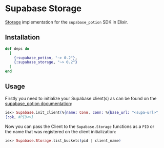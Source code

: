 # Supabase Storage

[Storage]() implementation for the `supabase_potion` SDK in Elixir.

## Installation

```elixir
def deps do
  [
    {:supabase_potion, "~> 0.2"},
    {:supabase_storage, "~> 0.2"}
  ]
end
```

## Usage

Firstly you need to initialize your Supabase client(s) as can be found on the [supabase_potion documentation]():

```elixir
iex> Supabase.init_client(%{name: Conn, conn: %{base_url: "<supa-url>", api_key: "<supa-key>"}})
{:ok, #PID<>}
```

Now you can pass the Client to the `Supabase.Storage` functions as a `PID` or the name that was registered on the client initialization:

```elixir
iex> Supabase.Storage.list_buckets(pid | client_name)  
```
